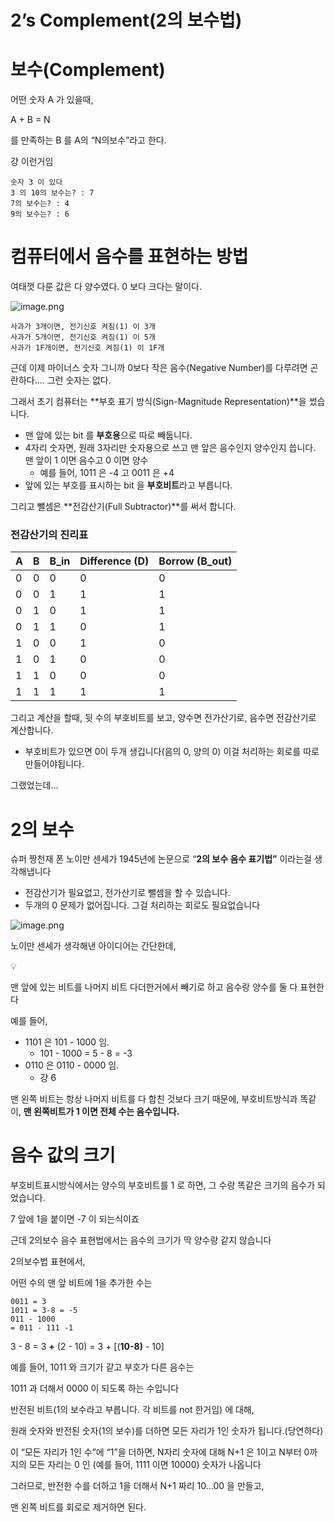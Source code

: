 # 2’s Complement(2의 보수법)

# 보수(Complement)

어떤 숫자 A 가 있을때,

A + B = N

를 만족하는 B 를 A의 “N의보수”라고 한다.

걍 이런거임

```
숫자 3 이 있다
3 의 10의 보수는? : 7
7의 보수는? : 4
9의 보수는? : 6
```

# 컴퓨터에서 음수를 표현하는 방법

여태껏 다룬 값은 다 양수였다. 0 보다 크다는 말이다.

![image.png](2%E2%80%99s%20Complement(2%E1%84%8B%E1%85%B4%20%E1%84%87%E1%85%A9%E1%84%89%E1%85%AE%E1%84%87%E1%85%A5%E1%86%B8)%201bc80ae0869c8153a420c4e352ddd215/image.png)

```
사과가 3개이면, 전기신호 켜짐(1) 이 3개
사과가 5개이면, 전기신호 켜짐(1) 이 5개
사과가 1F개이면, 전기신호 켜짐(1) 이 1F개
```

근데 이제 마이너스 숫자 그니까 0보다 작은 음수(Negative Number)를 다루려면 곤란하다…. 그런 숫자는 없다.

그래서 초기 컴퓨터는 **부호 표기 방식(Sign-Magnitude Representation)**을 썼습니다.

- 맨 앞에 있는 bit 를 **부호용**으로 따로 빼둡니다.
- 4자리 숫자면, 원래 3자리만 숫자용으로 쓰고 맨 앞은 음수인지 양수인지 씁니다. 맨 앞이 1 이면 음수고 0 이면 양수
    - 예를 들어, 1011 은 -4 고 0011 은 +4
- 앞에 있는 부호를 표시하는 bit 을 **부호비트**라고 부릅니다.

그리고 뺄셈은 **전감산기(Full Subtractor)**를 써서 합니다.

### 전감산기의 진리표

| A | B | B_in | Difference (D) | Borrow (B_out) |
| --- | --- | --- | --- | --- |
| 0 | 0 | 0 | 0 | 0 |
| 0 | 0 | 1 | 1 | 1 |
| 0 | 1 | 0 | 1 | 1 |
| 0 | 1 | 1 | 0 | 1 |
| 1 | 0 | 0 | 1 | 0 |
| 1 | 0 | 1 | 0 | 0 |
| 1 | 1 | 0 | 0 | 0 |
| 1 | 1 | 1 | 1 | 1 |

그리고 계산을 할때, 뒷 수의 부호비트를 보고, 양수면 전가산기로, 음수면 전감산기로 계산합니다.

- 부호비트가 있으면 0이 두개 생깁니다(음의 0, 양의 0) 이걸 처리하는 회로를 따로 만들어야됩니다.

그랬었는데…

# 2의 보수

슈퍼 짱천재 폰 노이만 센세가 1945년에 논문으로 “**2의 보수 음수 표기법”** 이라는걸 생각해냅니다

- 전감산기가 필요없고, 전가산기로 뺄셈을 할 수 있습니다.
- 두개의 0 문제가 없어집니다. 그걸 처리하는 회로도 필요없습니다

![image.png](2%E2%80%99s%20Complement(2%E1%84%8B%E1%85%B4%20%E1%84%87%E1%85%A9%E1%84%89%E1%85%AE%E1%84%87%E1%85%A5%E1%86%B8)%201bc80ae0869c8153a420c4e352ddd215/image%201.png)

노이만 센세가 생각해낸 아이디어는 간단한데,


💡

맨 앞에 있는 비트를 나머지 비트 다더한거에서 빼기로 하고 음수랑 양수를 둘 다 표현한다

</aside>

예를 들어,

- 1101 은 101 - 1000 임.
    - 101 - 1000 = 5 - 8 = -3
- 0110 은 0110 - 0000 임.
    - 걍 6

맨 왼쪽 비트는 항상 나머지 비트를 다 합친 것보다 크기 때문에, 부호비트방식과 똑같이, **맨 왼쪽비트가 1 이면 전체 수는 음수입니다.**

# 음수 값의 크기

부호비트표시방식에서는 양수의 부호비트를 1 로 하면, 그 수랑 똑같은 크기의 음수가 되었습니다.

7 앞에 1을 붙이면 -7 이 되는식이죠

근데 2의보수 음수 표현법에서는 음수의 크기가 딱 양수랑 같지 않습니다

2의보수법 표현에서,

어떤 수의 맨 앞 비트에 1을 추가한 수는

```
0011 = 3
1011 = 3-8 = -5
011 - 1000
= 011 - 111 -1
```

3 - 8 = 3 **+** (2 - 10) = 3 + [(**10-8)** - 10]

예를 들어, 1011 와 크기가 같고 부호가 다른 음수는

1011 과 더해서 0000 이 되도록 하는 수입니다

반전된 비트(1의 보수라고 부릅니다. 각 비트를 not 한거임) 에 대해,

원래 숫자와 반전된 숫자(1의 보수)를 더하면 모든 자리가 1인 숫자가 됩니다.(당연하다)

이 “모든 자리가 1인 수”에 “1”을 더하면, N자리 숫자에 대해 N+1 은 1이고 N부터 0까지의 모든 자리는 0 인 (예를 들어, 1111 이면 10000) 숫자가 나옵니다

그러므로, 반전한 수를 더하고 1을 더해서 N+1 짜리 10…00 을 만들고,

맨 왼쪽 비트를 회로로 제거하면 된다.